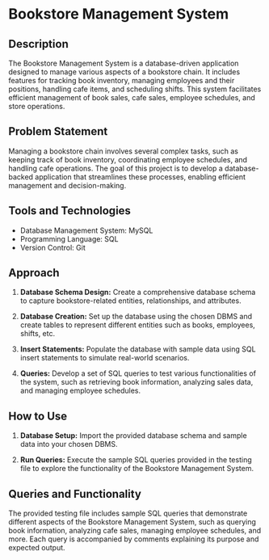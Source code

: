 # Bookstore Management System

## Description

The Bookstore Management System is a database-driven application designed to manage various aspects of a bookstore chain. It includes features for tracking book inventory, managing employees and their positions, handling cafe items, and scheduling shifts. This system facilitates efficient management of book sales, cafe sales, employee schedules, and store operations.

## Problem Statement

Managing a bookstore chain involves several complex tasks, such as keeping track of book inventory, coordinating employee schedules, and handling cafe operations. The goal of this project is to develop a database-backed application that streamlines these processes, enabling efficient management and decision-making.

## Tools and Technologies

- Database Management System: MySQL
- Programming Language: SQL
- Version Control: Git

## Approach

1. **Database Schema Design:** Create a comprehensive database schema to capture bookstore-related entities, relationships, and attributes.

2. **Database Creation:** Set up the database using the chosen DBMS and create tables to represent different entities such as books, employees, shifts, etc.

3. **Insert Statements:** Populate the database with sample data using SQL insert statements to simulate real-world scenarios.

4. **Queries:** Develop a set of SQL queries to test various functionalities of the system, such as retrieving book information, analyzing sales data, and managing employee schedules.

## How to Use

1. **Database Setup:** Import the provided database schema and sample data into your chosen DBMS.

2. **Run Queries:** Execute the sample SQL queries provided in the testing file to explore the functionality of the Bookstore Management System.

## Queries and Functionality

The provided testing file includes sample SQL queries that demonstrate different aspects of the Bookstore Management System, such as querying book information, analyzing cafe sales, managing employee schedules, and more. Each query is accompanied by comments explaining its purpose and expected output.
